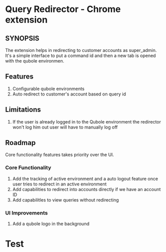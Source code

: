 # Query Redirector - Chrome extension

## SYNOPSIS

The extension helps in redirecting to customer accounts as super_admin. It's a simple interface to put a command id
and then a new tab is opened with the qubole environmen.

## Features

1. Configurable qubole environments
2. Auto redirect to customer's account based on query id

## Limitations

1. If the user is already logged in to the Qubole environment the redirector won't log him out user will have to manually log off

## Roadmap

Core functionality features takes priority over the UI.

### Core Functionality

1. Add the tracking of active environment and a auto logout feature once user tries to redirect in an active environment
2. Add capabilities to redirect into accounts directly if we have an account ID
3. Add capabilitles to view queries without redirecting

### UI Improvements

1. Add a qubole logo in the background
# Test
